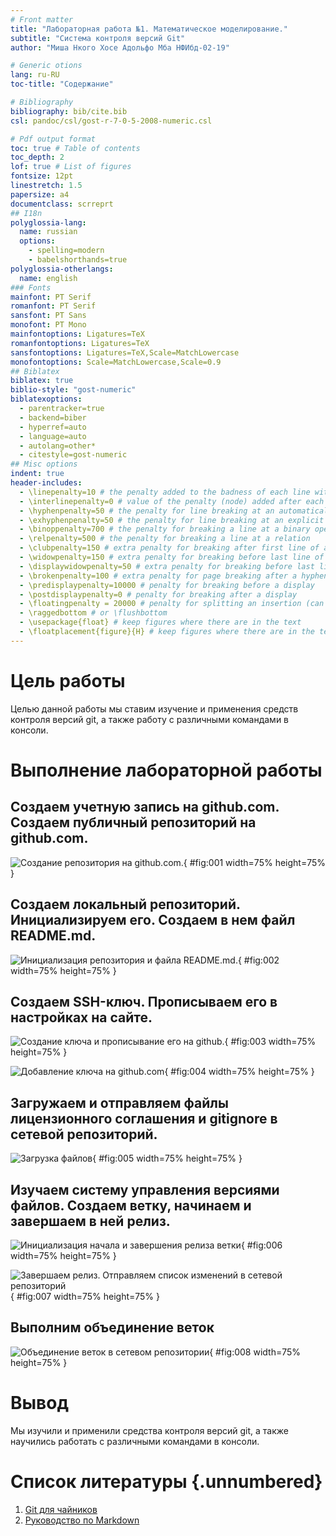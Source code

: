 ```yaml
---
# Front matter
title: "Лабораторная работа №1. Математическое моделирование."
subtitle: "Система контроля версий Git"
author: "Миша Нкого Хосе Адольфо Мба НФИбд-02-19"

# Generic otions
lang: ru-RU
toc-title: "Содержание"

# Bibliography
bibliography: bib/cite.bib
csl: pandoc/csl/gost-r-7-0-5-2008-numeric.csl

# Pdf output format
toc: true # Table of contents
toc_depth: 2
lof: true # List of figures
fontsize: 12pt
linestretch: 1.5
papersize: a4
documentclass: scrreprt
## I18n
polyglossia-lang:
  name: russian
  options:
	- spelling=modern
	- babelshorthands=true
polyglossia-otherlangs:
  name: english
### Fonts
mainfont: PT Serif
romanfont: PT Serif
sansfont: PT Sans
monofont: PT Mono
mainfontoptions: Ligatures=TeX
romanfontoptions: Ligatures=TeX
sansfontoptions: Ligatures=TeX,Scale=MatchLowercase
monofontoptions: Scale=MatchLowercase,Scale=0.9
## Biblatex
biblatex: true
biblio-style: "gost-numeric"
biblatexoptions:
  - parentracker=true
  - backend=biber
  - hyperref=auto
  - language=auto
  - autolang=other*
  - citestyle=gost-numeric
## Misc options
indent: true
header-includes:
  - \linepenalty=10 # the penalty added to the badness of each line within a paragraph (no associated penalty node) Increasing the value makes tex try to have fewer lines in the paragraph.
  - \interlinepenalty=0 # value of the penalty (node) added after each line of a paragraph.
  - \hyphenpenalty=50 # the penalty for line breaking at an automatically inserted hyphen
  - \exhyphenpenalty=50 # the penalty for line breaking at an explicit hyphen
  - \binoppenalty=700 # the penalty for breaking a line at a binary operator
  - \relpenalty=500 # the penalty for breaking a line at a relation
  - \clubpenalty=150 # extra penalty for breaking after first line of a paragraph
  - \widowpenalty=150 # extra penalty for breaking before last line of a paragraph
  - \displaywidowpenalty=50 # extra penalty for breaking before last line before a display math
  - \brokenpenalty=100 # extra penalty for page breaking after a hyphenated line
  - \predisplaypenalty=10000 # penalty for breaking before a display
  - \postdisplaypenalty=0 # penalty for breaking after a display
  - \floatingpenalty = 20000 # penalty for splitting an insertion (can only be split footnote in standard LaTeX)
  - \raggedbottom # or \flushbottom
  - \usepackage{float} # keep figures where there are in the text
  - \floatplacement{figure}{H} # keep figures where there are in the text
---
```


# Цель работы

Целью данной работы мы ставим изучение и применения средств контроля версий git, а также работу с различными командами в консоли.

# Выполнение лабораторной работы

## Создаем учетную запись на github.com. Создаем публичный репозиторий на github.com. 

![Создание репозитория на github.com.](image/Screenshot_1.png){ #fig:001 width=75% height=75% }

## Создаем локальный репозиторий. Инициализируем его. Создаем в нем файл README.md.

![Инициализация репозитория и файла README.md.](image/Screenshot_2.png){ #fig:002 width=75% height=75% }

## Создаем SSH-ключ. Прописываем его в настройках на сайте.

![Создание ключа и прописывание его на github.](image/Screenshot_3.png){ #fig:003 width=75% height=75% }

![Добавление ключа на github.com ](image/Screenshot_4.png){ #fig:004 width=75% height=75% }

## Загружаем и отправляем файлы лицензионного соглашения и gitignore в сетевой репозиторий.

![Загрузка файлов](image/Screenshot_5.png){ #fig:005 width=75% height=75% }

## Изучаем систему управления версиями файлов. Создаем ветку, начинаем и завершаем в ней релиз.

![Инициализация начала и завершения релиза ветки](image/Screenshot_6.png){ #fig:006 width=75% height=75% }

![Завершаем релиз. Отправляем список изменений в сетевой репозиторий](image/Screenshot_7.png){ #fig:007 width=75% height=75% }

## Выполним объединение веток

![Объединение веток в сетевом репозитории](image/Screenshot_8.png){ #fig:008 width=75% height=75% }

# Вывод

Мы изучили и применили средства контроля версий git, а также научились работать с различными командами в консоли.

# Список литературы {.unnumbered}

1. [Git для чайников](https://github.com/git-guides)
2. [Руководство по Markdown](https://gist.github.com/Jekins/2bf2d0638163f1294637)